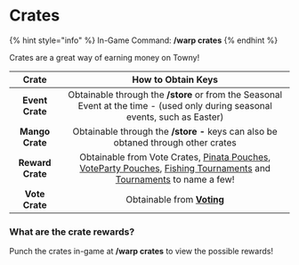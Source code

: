 # Crates

{% hint style="info" %}
In-Game Command: **/warp crates**
{% endhint %}

Crates are a great way of earning money on Towny!

|       Crate      |                                                                                                        How to Obtain Keys                                                                                                        |
| :--------------: | :------------------------------------------------------------------------------------------------------------------------------------------------------------------------------------------------------------------------------: |
|  **Event Crate** |                                                   Obtainable through the **/store** or from the Seasonal Event at the time - (used only during seasonal events, such as Easter)                                                  |
|  **Mango Crate** |                                                                         Obtainable through the **/store -** keys can also be obtaned through other crates                                                                        |
| **Reward Crate** | Obtainable from Vote Crates, [Pinata Pouches](pinata-party.md), [VoteParty Pouches](../../cyt-survival/content/voting-and-vote-parties.md), [Fishing Tournaments](fishing.md) and [Tournaments](broken-reference) to name a few! |
|  **Vote Crate**  |                                                                                   Obtainable from [**Voting**](https://craftyourtown.com/vote)                                                                                   |

### What are the crate rewards?

Punch the crates in-game at **/warp crates** to view the possible rewards!
